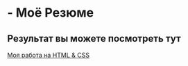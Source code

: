 # - Моё Резюме

## Результат вы можете посмотреть тут

[Моя работа на HTML & CSS](https://https://github.com/demetris79/-/edit/main/README.md)
